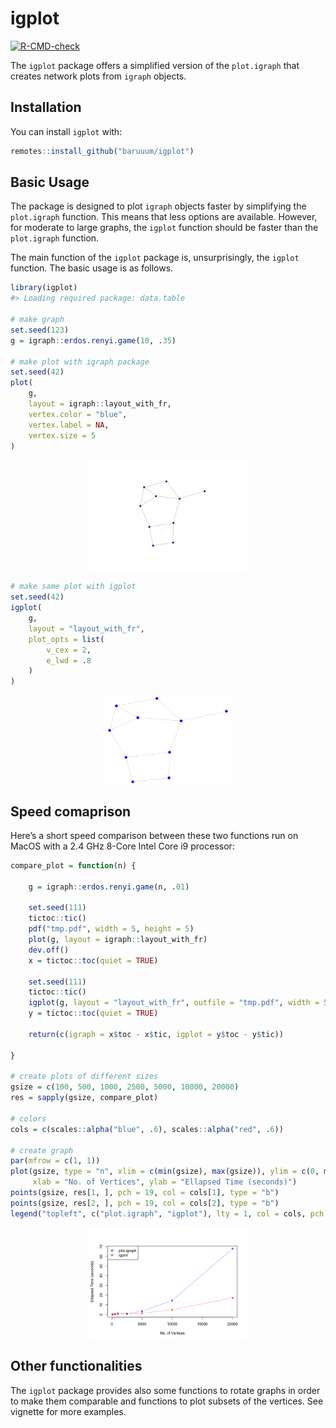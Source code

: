 
<!-- README.md is generated from README.Rmd. Please edit that file -->

# igplot

<!-- badges: start -->

[![R-CMD-check](https://github.com/baruuum/igplot/workflows/R-CMD-check/badge.svg)](https://github.com/baruuum/igplot/actions)

<!-- badges: end -->

The `igplot` package offers a simplified version of the `plot.igraph`
that creates network plots from `igraph` objects.

## Installation

You can install `igplot` with:

``` r
remotes::install_github("baruuum/igplot")
```

## Basic Usage

The package is designed to plot `igraph` objects faster by simplifying
the `plot.igraph` function. This means that less options are available.
However, for moderate to large graphs, the `igplot` function should be
faster than the `plot.igraph` function.

The main function of the `igplot` package is, unsurprisingly, the
`igplot` function. The basic usage is as follows.

``` r
library(igplot)
#> Loading required package: data.table

# make graph
set.seed(123)
g = igraph::erdos.renyi.game(10, .35)

# make plot with igraph package
set.seed(42)
plot(
    g, 
    layout = igraph::layout_with_fr, 
    vertex.color = "blue", 
    vertex.label = NA, 
    vertex.size = 5
)
```

<img src="man/figures/README-example-1.png" width="50%" style="display: block; margin: auto;" />

``` r
# make same plot with igplot
set.seed(42)
igplot(
    g, 
    layout = "layout_with_fr", 
    plot_opts = list(
        v_cex = 2, 
        e_lwd = .8
    )
)
```

<img src="man/figures/README-example2-1.png" width="40%" style="display: block; margin: auto;" />

## Speed comaprison

Here’s a short speed comparison between these two functions run on MacOS
with a 2.4 GHz 8-Core Intel Core i9 processor:

``` r
compare_plot = function(n) {
    
    g = igraph::erdos.renyi.game(n, .01)
    
    set.seed(111)
    tictoc::tic()
    pdf("tmp.pdf", width = 5, height = 5)
    plot(g, layout = igraph::layout_with_fr) 
    dev.off()
    x = tictoc::toc(quiet = TRUE)
    
    set.seed(111)
    tictoc::tic()
    igplot(g, layout = "layout_with_fr", outfile = "tmp.pdf", width = 5, height = 5)
    y = tictoc::toc(quiet = TRUE)
    
    return(c(igraph = x$toc - x$tic, igplot = y$toc - y$tic))
    
}

# create plots of different sizes
gsize = c(100, 500, 1000, 2500, 5000, 10000, 20000)
res = sapply(gsize, compare_plot)

# colors
cols = c(scales::alpha("blue", .6), scales::alpha("red", .6))

# create graph
par(mfrow = c(1, 1))
plot(gsize, type = "n", xlim = c(min(gsize), max(gsize)), ylim = c(0, max(res)),
     xlab = "No. of Vertices", ylab = "Ellapsed Time (seconds)")
points(gsize, res[1, ], pch = 19, col = cols[1], type = "b")
points(gsize, res[2, ], pch = 19, col = cols[2], type = "b")
legend("topleft", c("plot.igraph", "igplot"), lty = 1, col = cols, pch = 19)
```

<img src="man/figures/README-unnamed-chunk-2-1.png" width="50%" style="display: block; margin: auto;" />

## Other functionalities

The `igplot` package provides also some functions to rotate graphs in
order to make them comparable and functions to plot subsets of the
vertices. See vignette for more examples.
